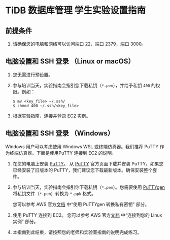 # TiDB 数据库管理 学生实验设置指南

## 前提条件
1. 请确保您的电脑和网络可以访问端口 22，端口 2379，端口 3000。

## 电脑设置和 SSH 登录 （Linux or macOS）
1. 您无需进行预设置。

2. 参与培训当天，实验指南会指引您下载私钥（`*.pem`），并给予私钥 `400` 的权限。例如：
   ```
   $ mv <key_file> ~/.ssh/ 
   $ chmod 400 ~/.ssh/<key_file>
   ``` 

3. 根据实验指南，连接并登录 EC2 实例。

## 电脑设置和 SSH 登录 （Windows）
Windows 用户可以考虑使用 Windows WSL 或终端仿真器。我们推荐 PuTTY 作为终端仿真器。下面是使用PuTTY 连接到 EC2 的说明。

1. 在您的电脑上安装 [PuTTY](https://www.putty.org/)。
   从 [PuTTY](https://www.putty.org/) 官方页面下载并安装 PuTTY。如果您已经安装了旧版本的 PuTTY，我们建议您下载最新版本。确保安装整个套件。

2. 参与培训当天，实验指南会指引你下载私钥（`*.pem`）。您需要使用 [PuTTYgen](https://www.puttygen.com/) 将私钥文件（`*.pem`）转换为 `*.ppk` 格式。

   您可以参考 AWS 官方[文档](https://docs.aws.amazon.com/zh_cn/AWSEC2/latest/UserGuide/connect-linux-inst-from-windows.html) 中“使用 PuTTYgen 转换私有密钥” 部分。

3. 使用 PuTTY 连接到 EC2。
   您可以参考 AWS 官方[文档](https://docs.aws.amazon.com/zh_cn/AWSEC2/latest/UserGuide/connect-linux-inst-from-windows.html) 中“连接到您的 Linux 实例” 部分。

4. 本指南到此结束，请按照您的老师和实验室指南的说明完成练习。